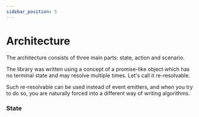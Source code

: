 ```yaml
---
sidebar_position: 5
---
```


# Architecture

The architecture consists of three main parts: state, action and scenario.

The library was written using a concept of a promise-like object which has no terminal state and may resolve multiple times. Let's call it re-resolvable.

Such re-resolvable can be used instead of event emitters, and when you try to do so, you are naturally forced into a different way of writing algorithms.

### State

